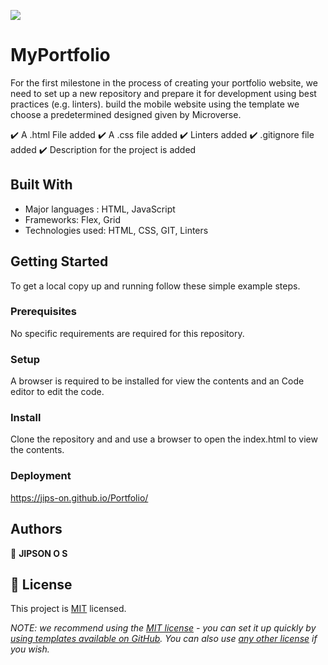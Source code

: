 ![](https://img.shields.io/badge/Microverse-blueviolet)

# MyPortfolio

For the first milestone in the process of creating your portfolio website, we need to set up a new repository and prepare it for development using best practices (e.g. linters). build the mobile website using the template we choose a predetermined designed given by Microverse.

:heavy_check_mark: A .html File added
:heavy_check_mark: A .css file added
:heavy_check_mark: Linters added
:heavy_check_mark: .gitignore file added
:heavy_check_mark: Description for the project is added

## Built With

- Major languages : HTML, JavaScript
- Frameworks: Flex, Grid
- Technologies used: HTML, CSS, GIT, Linters

## Getting Started

To get a local copy up and running follow these simple example steps.

### Prerequisites

No specific requirements are required for this repository.

### Setup

A browser is required to be installed for view the contents and an Code editor to edit the code.

### Install

Clone the repository and and use a browser to open the index.html to view the contents.

### Deployment

https://jips-on.github.io/Portfolio/

## Authors

👤 **JIPSON O S**



## 📝 License

This project is [MIT](./LICENSE) licensed.

_NOTE: we recommend using the [MIT license](https://choosealicense.com/licenses/mit/) - you can set it up quickly by [using templates available on GitHub](https://docs.github.com/en/communities/setting-up-your-project-for-healthy-contributions/adding-a-license-to-a-repository). You can also use [any other license](https://choosealicense.com/licenses/) if you wish._
